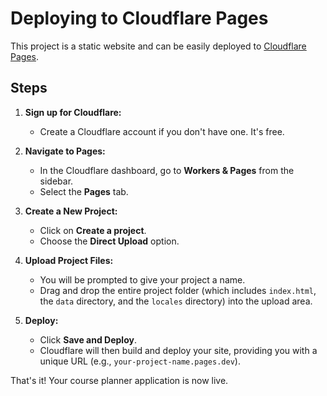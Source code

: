 # Deploying to Cloudflare Pages

This project is a static website and can be easily deployed to [Cloudflare Pages](https://pages.cloudflare.com/).

## Steps

1.  **Sign up for Cloudflare:**
    *   Create a Cloudflare account if you don't have one. It's free.

2.  **Navigate to Pages:**
    *   In the Cloudflare dashboard, go to **Workers & Pages** from the sidebar.
    *   Select the **Pages** tab.

3.  **Create a New Project:**
    *   Click on **Create a project**.
    *   Choose the **Direct Upload** option.

4.  **Upload Project Files:**
    *   You will be prompted to give your project a name.
    *   Drag and drop the entire project folder (which includes `index.html`, the `data` directory, and the `locales` directory) into the upload area.

5.  **Deploy:**
    *   Click **Save and Deploy**.
    *   Cloudflare will then build and deploy your site, providing you with a unique URL (e.g., `your-project-name.pages.dev`).

That's it! Your course planner application is now live.